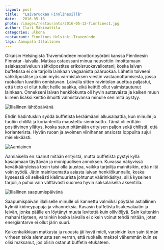 ```yaml
---
layout: post
title:  "Laivaruokaa Finnlinesillä"
date:   2016-05-16
photo: /images/restaurants/2016-05-12-finnlines1.jpg
author: Ilari Mäkimattila
categories: ulkona
restaurant: Finnlines Helsinki-Travemünde
tags: Aamupala Illallinen
---
```


Oikaisin Helsingistä Travemündeen moottoripyöräni kanssa Finnlinesin Finnstar -laivalla. Matkaa ostaessani minua 
neuvottiin ilmoittamaan asiakaspalveluun sähköpostitse erikoisruokavaliostani, koska laivan buffetissa ei ole
tarjolla lainkaan vegaanista pääruokaa. Lähetin toiveeni sähköpostitse ja sain myös varmistuksen
viestin vastaanottamisesta, jossa ruokailun luvattiin onnistuvan. Laivalla sitten ravintolan auettua paljastui, että tieto
ei ollut tullut heille saakka, eikä keittiö ollut valmistautunut lainkaan. Onnekseni laivan henkilökunta oli hyvin
auttavaista ja kaiken muun kiireen lisäksi keittiö ilmoitti valmistavansa minulle sen mitä pystyy. 

![Illallinen lähtöpäivänä](/images/restaurants/2016-05-12-finnlines1.jpg)

Ehdin hädintuskin syödä buffetista keräämääni alkusalaattia, kun minulle jo tuotiin chilillä ja korianterilla maustettu sienirisotto.
Tämä oli erittäin positiivinen yllätys, koska satun pitämään erityisen paljon sekä chilistä, että korianterista.
Hyvän ruoan ja avoimen viinihanan ansiosta loppuilta sujui mielekkäästi.

![Aamiainen](/images/restaurants/2016-05-13-finnlines2.jpg)

Aamiaisella en saanut mitään erityistä, mutta buffetista pystyi kyllä kasaamaan täyttävän ja monipuolisen annoksen.
Kuvassa näkyvissä kevätkääryleissä tosin taisi olla juustoa, vaikka tarjoilija mainitsikin, että niitä voin syödä.
Jätin mainitsematta asiasta laivan henkilökunnalle, koska kyseessä oli selkeästi kielimuurista johtunut väärinkäsitys, sillä
kyseinen tarjoilija puhui vain välttävästi suomea hyvin saksalaisella aksentilla.

![Illallinen saapumispäivänä](/images/restaurants/2016-05-13-finnlines3.jpg)

Saapumispäivän illalliselle minulle oli kannettu valmiiksi pöytään astiallinen kylmiä kidneypapuja ja vihanneksia.
Kasasin buffetista lisukesalaatin ja leivän, jonka päälle en löytänyt muuta levitettä kuin oliiviöljyä. Sain kuitenkin mahani
täyteen, varsinkin koska laivalla ei oikein voinut tehdä mitään, joten energiantarve ei ollut järin suuri.

Kaikenkaikkiaan matkasta ja ruoasta jäi hyvä mieli, varsinkin kun sain tämän virheen takia alennusta sen verran, että ruokailu
maksoi vähemmän kuin se olisi maksanut, jos olisin ostanut buffetin etukäteen.
